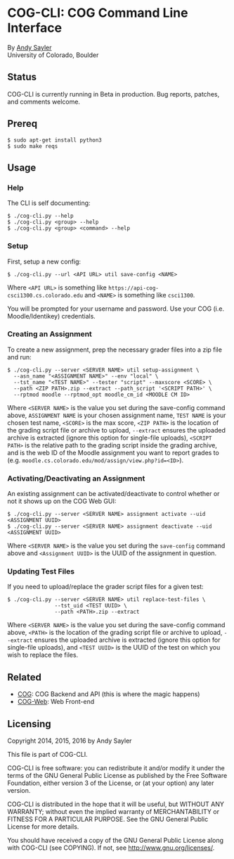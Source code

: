 COG-CLI: COG Command Line Interface
===================================

By [Andy Sayler](https://www.andysayler.com)  
University of Colorado, Boulder


Status
------

COG-CLI is currently running in Beta in production. Bug reports,
patches, and comments welcome.


Prereq
------

```
$ sudo apt-get install python3
$ sudo make reqs
```

Usage
-----

### Help ###

The CLI is self documenting:

```
$ ./cog-cli.py --help
$ ./cog-cli.py <group> --help
$ ./cog-cli.py <group> <command> --help
```

### Setup ###

First, setup a new config:

```
$ ./cog-cli.py --url <API URL> util save-config <NAME>
```

Where `<API URL>` is something like `https://api-cog-csci1300.cs.colorado.edu`
and `<NAME>` is something like `csci1300`.

You will be prompted for your username and password. Use your COG
(i.e. Moodle/Identikey) credentials.


### Creating an Assignment ###

To create a new assignment, prep the necessary grader files into a zip
file and run:

```
$ ./cog-cli.py --server <SERVER NAME> util setup-assignment \
  --asn_name "<ASSIGNMENT NAME>" --env "local" \
  --tst_name "<TEST NAME>" --tester "script" --maxscore <SCORE> \
  --path <ZIP PATH>.zip --extract --path_script '<SCRIPT PATH>' \
  --rptmod moodle --rptmod_opt moodle_cm_id <MOODLE CM ID>
```

Where `<SERVER NAME>` is the value you set during the save-config
command above, `ASSIGNMENT NAME` is your chosen assignment name, `TEST
NAME` is your chosen test name, `<SCORE>` is the max score, `<ZIP
PATH>` is the location of the grading script file or archive to
upload, `--extract` ensures the uploaded archive is extracted (ignore
this option for single-file uploads), `<SCRIPT PATH>` is the relative
path to the grading script inside the grading archive, and <MOODLE CM
ID> is the web ID of the Moodle assignment you want to report grades
to (e.g. `moodle.cs.colorado.edu/mod/assign/view.php?id=<ID>`).


### Activating/Deactivating an Assignment ###

An existing assignment can be activated/deactivate to control whether or
not it shows up on the COG Web GUI:

```
$ ./cog-cli.py --server <SERVER NAME> assignment activate --uid <ASSIGNMENT UUID>
$ ./cog-cli.py --server <SERVER NAME> assignment deactivate --uid <ASSIGNMENT UUID>
```

Where `<SERVER NAME>` is the value you set during the `save-config` command
above and `<Assignment UUID>` is the UUID of the assignment in
question.


### Updating Test Files ###

If you need to upload/replace the grader script files for a given
test:

```
$ ./cog-cli.py --server <SERVER NAME> util replace-test-files \
               --tst_uid <TEST UUID> \
               --path <PATH>.zip --extract
```

Where `<SERVER NAME>` is the value you set during the save-config command
above, `<PATH>` is the location of the grading script file or archive
to upload, `--extract` ensures the uploaded archive is extracted
(ignore this option for single-file uploads), and `<TEST UUID>` is the
UUID of the test on which you wish to replace the files.


Related
-------

 * [COG](https://github.com/asayler/COG): COG Backend and API
 (this is where the magic happens)
 * [COG-Web](https://github.com/asayler/COG-Web): Web Front-end


Licensing
---------

Copyright 2014, 2015, 2016 by Andy Sayler

This file is part of COG-CLI.

COG-CLI is free software: you can redistribute it and/or modify it
under the terms of the GNU General Public License as published by the
Free Software Foundation, either version 3 of the License, or (at your
option) any later version.

COG-CLI is distributed in the hope that it will be useful, but WITHOUT
ANY WARRANTY; without even the implied warranty of MERCHANTABILITY or
FITNESS FOR A PARTICULAR PURPOSE.  See the GNU General Public License
for more details.

You should have received a copy of the GNU General Public License
along with COG-CLI (see COPYING).  If not, see
http://www.gnu.org/licenses/.
